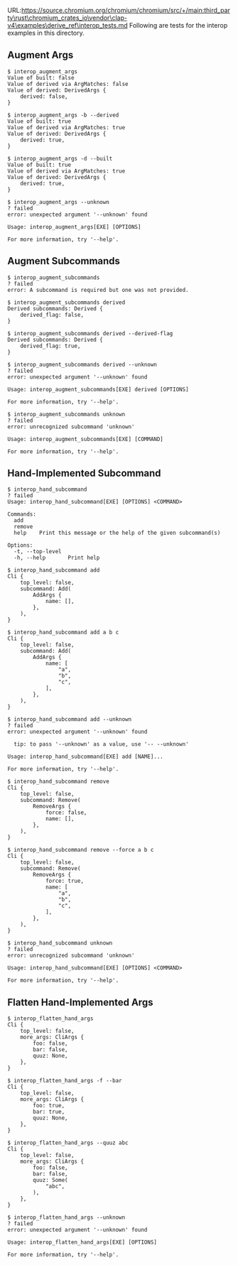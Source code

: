 URL:https://source.chromium.org/chromium/chromium/src/+/main:third_party\rust\chromium_crates_io\vendor\clap-v4\examples\derive_ref\interop_tests.md
Following are tests for the interop examples in this directory.

## Augment Args

```console
$ interop_augment_args
Value of built: false
Value of derived via ArgMatches: false
Value of derived: DerivedArgs {
    derived: false,
}

```

```console
$ interop_augment_args -b --derived
Value of built: true
Value of derived via ArgMatches: true
Value of derived: DerivedArgs {
    derived: true,
}

```

```console
$ interop_augment_args -d --built
Value of built: true
Value of derived via ArgMatches: true
Value of derived: DerivedArgs {
    derived: true,
}

```

```console
$ interop_augment_args --unknown
? failed
error: unexpected argument '--unknown' found

Usage: interop_augment_args[EXE] [OPTIONS]

For more information, try '--help'.

```

## Augment Subcommands

```console
$ interop_augment_subcommands
? failed
error: A subcommand is required but one was not provided.
```

```console
$ interop_augment_subcommands derived
Derived subcommands: Derived {
    derived_flag: false,
}

```

```console
$ interop_augment_subcommands derived --derived-flag
Derived subcommands: Derived {
    derived_flag: true,
}

```

```console
$ interop_augment_subcommands derived --unknown
? failed
error: unexpected argument '--unknown' found

Usage: interop_augment_subcommands[EXE] derived [OPTIONS]

For more information, try '--help'.

```

```console
$ interop_augment_subcommands unknown
? failed
error: unrecognized subcommand 'unknown'

Usage: interop_augment_subcommands[EXE] [COMMAND]

For more information, try '--help'.

```

## Hand-Implemented Subcommand

```console
$ interop_hand_subcommand
? failed
Usage: interop_hand_subcommand[EXE] [OPTIONS] <COMMAND>

Commands:
  add     
  remove  
  help    Print this message or the help of the given subcommand(s)

Options:
  -t, --top-level  
  -h, --help       Print help

```

```console
$ interop_hand_subcommand add
Cli {
    top_level: false,
    subcommand: Add(
        AddArgs {
            name: [],
        },
    ),
}

```

```console
$ interop_hand_subcommand add a b c
Cli {
    top_level: false,
    subcommand: Add(
        AddArgs {
            name: [
                "a",
                "b",
                "c",
            ],
        },
    ),
}

```

```console
$ interop_hand_subcommand add --unknown
? failed
error: unexpected argument '--unknown' found

  tip: to pass '--unknown' as a value, use '-- --unknown'

Usage: interop_hand_subcommand[EXE] add [NAME]...

For more information, try '--help'.

```

```console
$ interop_hand_subcommand remove
Cli {
    top_level: false,
    subcommand: Remove(
        RemoveArgs {
            force: false,
            name: [],
        },
    ),
}

```

```console
$ interop_hand_subcommand remove --force a b c
Cli {
    top_level: false,
    subcommand: Remove(
        RemoveArgs {
            force: true,
            name: [
                "a",
                "b",
                "c",
            ],
        },
    ),
}

```

```console
$ interop_hand_subcommand unknown
? failed
error: unrecognized subcommand 'unknown'

Usage: interop_hand_subcommand[EXE] [OPTIONS] <COMMAND>

For more information, try '--help'.

```

## Flatten Hand-Implemented Args

```console
$ interop_flatten_hand_args
Cli {
    top_level: false,
    more_args: CliArgs {
        foo: false,
        bar: false,
        quuz: None,
    },
}

```

```console
$ interop_flatten_hand_args -f --bar
Cli {
    top_level: false,
    more_args: CliArgs {
        foo: true,
        bar: true,
        quuz: None,
    },
}

```

```console
$ interop_flatten_hand_args --quuz abc
Cli {
    top_level: false,
    more_args: CliArgs {
        foo: false,
        bar: false,
        quuz: Some(
            "abc",
        ),
    },
}

```

```console
$ interop_flatten_hand_args --unknown
? failed
error: unexpected argument '--unknown' found

Usage: interop_flatten_hand_args[EXE] [OPTIONS]

For more information, try '--help'.

```
